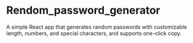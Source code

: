 # Rendom_password_generator
A simple React app that generates random passwords with customizable length, numbers, and special characters, and supports one-click copy.

